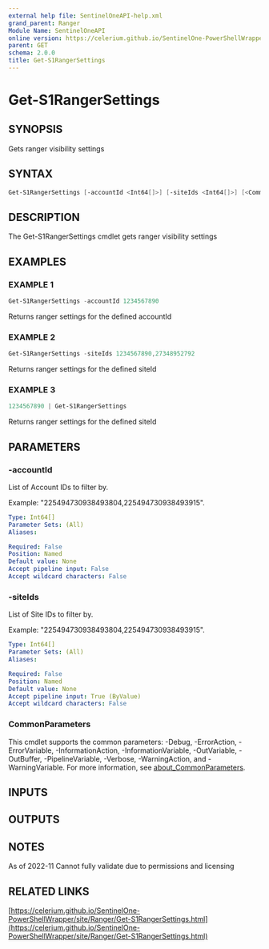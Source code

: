 ```yaml
---
external help file: SentinelOneAPI-help.xml
grand_parent: Ranger
Module Name: SentinelOneAPI
online version: https://celerium.github.io/SentinelOne-PowerShellWrapper/site/Ranger/Get-S1RangerSettings.html
parent: GET
schema: 2.0.0
title: Get-S1RangerSettings
---
```


# Get-S1RangerSettings

## SYNOPSIS
Gets ranger visibility settings

## SYNTAX

```powershell
Get-S1RangerSettings [-accountId <Int64[]>] [-siteIds <Int64[]>] [<CommonParameters>]
```

## DESCRIPTION
The Get-S1RangerSettings cmdlet gets ranger visibility settings

## EXAMPLES

### EXAMPLE 1
```powershell
Get-S1RangerSettings -accountId 1234567890
```

Returns ranger settings for the defined accountId

### EXAMPLE 2
```powershell
Get-S1RangerSettings -siteIds 1234567890,27348952792
```

Returns ranger settings for the defined siteId

### EXAMPLE 3
```powershell
1234567890 | Get-S1RangerSettings
```

Returns ranger settings for the defined siteId

## PARAMETERS

### -accountId
List of Account IDs to filter by.

Example: "225494730938493804,225494730938493915".

```yaml
Type: Int64[]
Parameter Sets: (All)
Aliases:

Required: False
Position: Named
Default value: None
Accept pipeline input: False
Accept wildcard characters: False
```

### -siteIds
List of Site IDs to filter by.

Example: "225494730938493804,225494730938493915".

```yaml
Type: Int64[]
Parameter Sets: (All)
Aliases:

Required: False
Position: Named
Default value: None
Accept pipeline input: True (ByValue)
Accept wildcard characters: False
```

### CommonParameters
This cmdlet supports the common parameters: -Debug, -ErrorAction, -ErrorVariable, -InformationAction, -InformationVariable, -OutVariable, -OutBuffer, -PipelineVariable, -Verbose, -WarningAction, and -WarningVariable. For more information, see [about_CommonParameters](http://go.microsoft.com/fwlink/?LinkID=113216).

## INPUTS

## OUTPUTS

## NOTES
As of 2022-11
    Cannot fully validate due to permissions and licensing

## RELATED LINKS

[https://celerium.github.io/SentinelOne-PowerShellWrapper/site/Ranger/Get-S1RangerSettings.html](https://celerium.github.io/SentinelOne-PowerShellWrapper/site/Ranger/Get-S1RangerSettings.html)

